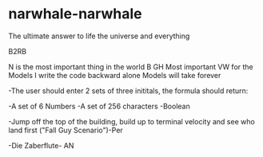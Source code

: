 # narwhale-narwhale
The ultimate answer to life the universe and everything

B2RB

N is the most important thing in the world
B
GH Most important
VW for the Models
I write the code backward alone
Models will take forever




-The user should enter 2 sets of three inititals, the formula should return:

-A set of 6 Numbers
-A set of 256 characters
-Boolean



-Jump off the top of the building, build up to terminal velocity and see who land first ("Fall Guy Scenario")-Per

-Die Zaberflute- AN




